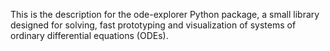 This is the description for the ode-explorer Python package,
a small library designed for solving, fast prototyping and visualization
of systems of ordinary differential equations (ODEs).
